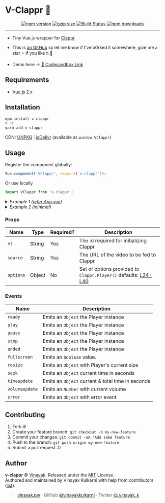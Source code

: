 # V-Clappr 🎥

<center><a href="http://npmjs.org/package/v-clappr"><img src="https://img.shields.io/npm/v/v-clappr.svg" alt="npm version"></a> <a href="https://github.com/vinayakkulkarni/v-clappr/releases/latest"><img src="http://img.badgesize.io/vinayakkulkarni/v-clappr/master/dist/v-clappr.min.js?compression=gzip" alt="gzip size"></a> <a href="https://travis-ci.org/vinayakkulkarni/v-clappr"><img src="https://travis-ci.org/vinayakkulkarni/v-clappr.svg?branch=master" alt="Build Status"></a> <a href="http://npm-stat.com/charts.html?package=v-clappr"><img src="https://img.shields.io/npm/dm/v-clappr.svg" alt="npm downloads"></a></center>

---

* Tiny Vue.js wrapper for [Clappr](https://github.com/clappr/clappr/)

* This is [on GitHub](https://github.com/vinayakkulkarni/v-clappr) so let me know if I've b0rked it somewhere, give me a star :star: if you like it :beers:

* Demo here -> [💯 Codesandbox Link](http://bit.ly/v-clappr)

## Requirements

* [Vue.js](https://vuejs.org/) 2.x

## Installation

```bash
npm install v-clappr
# or
yarn add v-clappr
```

CDN: [UNPKG](https://unpkg.com/v-clappr/dist/) | [jsDelivr](https://cdn.jsdelivr.net/npm/v-clappr/dist/) (available as `window.VClappr`)

## Usage

Register the component globally:

```javascript
Vue.component('VClappr', require('v-clappr'));
```

Or use locally

```javascript
import VClappr from 'v-clappr';
```

<details>
<summary>
<em>Example 1 (<a href="examples/App.vue">refer App.vue</a>)</em>
</summary>

### HTML
```html
  <v-clappr
    el="player"
    :source="source"
    :options="options"
    @init="oninit"
    @ready="onready"
    @play="onplay"
    @pause="onpause"
    @stop="onstop"
    @ended="onended"
    @fullscreen="onfullscreen"
    @resize="onresize"
    @seek="onseek"
    @timeupdate="ontimeupdate"
    @volumeupdate="onvolumeupdate"
    @error="onerror"
  />
```

### JS
```javascript
import VClappr from 'v-clappr';

Vue.component('example-component', {
  components: {
    VClappr,
  },
  data: () => ({
    source:'https://your.site/yourfile.mp4',
    options: {
      poster: 'https://placehold.it/1000x1000',
      mute: false,
      autoplay: false,
      loop: false,
      disable_keyboard_shortcuts: false,
      disable_context_menu: true,
      mediacontrol: { seekbar: '#E113D3', buttons: '#66B2FF' },
      ga: {},
      watermark: {},
    },
    localclappr: null,
  }),
  methods: {
    oninit(clappr) {
      this.localclappr = clappr;
    },
    onready(event) {
      console.log('inside hook: onready', event);
    },
    onplay(event) {
      console.log('inside hook: onplay', event);
    },
    onpause(event) {
      console.log('inside hook: onpause', event);
    },
    onstop(event) {
      console.log('inside hook: onstop', event);
    },
    onended(event) {
      console.log('inside hook: onended', event);
    },
    onfullscreen(isBool) {
      console.log('player fullscreen?', isBool);
    },
    onresize(resize) {
      console.log('Resized object', resize);
    },
    onseek(time) {
      console.log('on seek, time in seconds:', time);
    },
    ontimeupdate(progress) {
      console.log('Progress of played video:', progress);
    },
    onvolumeupdate(volume) {
      console.log('Volume updated, current volume:', volume);
    },
    onerror(e) {
      console.log('le error:', e);
    },
  },
});
```

</details>

<details>
<summary>
<em>Example 2 (minimal)</em>
</summary>

### HTML
```html
  <v-clappr
    el="mycustomid"
    :source="source"
  />
```
### JS
```javascript
import VClappr from 'v-clappr';

Vue.component('example-component', {
  components: {
    VClappr,
  },
  data: () => ({
    source:'https://your.site/yourfile.mp4',
  }),
});
```

</details>

### Props

| Name            | Type   | Required? | Description                                                 |
| --------------  | ------ | --------- | ----------------------------------------------------------- |
| `el`     | String | Yes        | The id required for initializing Clappr    |
| `source`  | String | Yes        | The URL of the video to be fed to Clappr  |
| `options` | Object | No        | Set of options provided to `Clappr.Player()` defaults: [L24-L40](src/VClappr.vue#L24-L40) |

### Events

| Name                 | Description                                                                 |
| -------------------- | --------------------------------------------------------------------------- |
| `ready` | Emits an `Object` the Player instance |
| `play` |  Emits an `Object` the Player instance |
| `pause` |  Emits an `Object` the Player instance |
| `stop` |  Emits an `Object` the Player instance |
| `ended` |  Emits an `Object` the Player instance |
| `fullscreen` | Emits an `Boolean` value. |
| `resize` | Emits an `Object` with Player's current size  |
| `seek` | Emits an `Object` current time in seconds |
| `timeupdate` | Emits an `Object` current & total time in seconds |
| `volumeupdate` | Emits an `Number` with current volume |
| `error` | Emits an `Object` with error event |

## Contributing

1.  Fork it!
2.  Create your feature branch: `git checkout -b my-new-feature`
3.  Commit your changes: `git commit -am 'Add some feature'`
4.  Push to the branch: `git push origin my-new-feature`
5.  Submit a pull request :D

## Author

**v-clappr** © [Vinayak](https://github.com/vinayakkulkarni), Released under the [MIT](./LICENSE) License.<br>
Authored and maintained by Vinayak Kulkarni with help from contributors ([list](https://github.com/vinayakkulkarni/v-clappr/contributors)).

> [vinayak.pw](https://vinayak.pw) · GitHub [@vinayakkulkarni](https://github.com/vinayakkulkarni) · Twitter [@\_vinayak_k](https://twitter.com/_vinayak_k)
